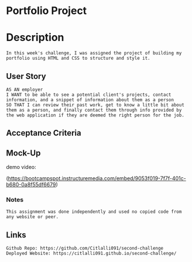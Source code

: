 # Portfolio Project

# Description
    In this week's challenge, I was assigned the project of building my portfolio using HTML and CSS to structure and style it. 

## User Story
    AS AN employer
    I WANT to be able to see a potential client's projects, contact information, and a snippet of information about them as a person
    SO THAT I can review their past work, get to know a little bit about them as a person, and finally contact them through info provided by the web application if they are deemed the right person for the job.

## Acceptance Criteria


## Mock-Up

demo video: 

(https://bootcampspot.instructuremedia.com/embed/9053f019-7f7f-401c-b680-0a8f55df6679)


### Notes
    This assignment was done independently and used no copied code from any website or peer.


## Links
    Github Repo: https://github.com/Citlalli091/second-challenge
    Deployed Website: https://citlalli091.github.io/second-challenge/